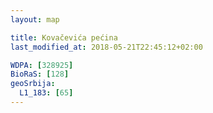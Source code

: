```yaml
---
layout: map

title: Kovačevića pećina
last_modified_at: 2018-05-21T22:45:12+02:00

WDPA: [328925]
BioRaS: [128]
geoSrbija:
  L1_183: [65]
---
```

